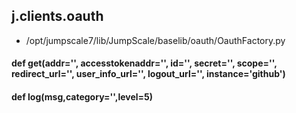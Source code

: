 ## j.clients.oauth

- /opt/jumpscale7/lib/JumpScale/baselib/oauth/OauthFactory.py

#### def get(addr='', accesstokenaddr='', id='', secret='', scope='', redirect_url='', user_info_url='', logout_url='', instance='github') 

#### def log(msg,category='',level=5) 

